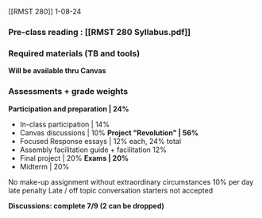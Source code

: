 [[RMST 280]]
1-08-24

### Pre-class reading : [[RMST 280 Syllabus.pdf]]
### Required materials (TB and tools)
**Will be available thru Canvas**
### Assessments + grade weights
**Participation and preparation | 24%**
- In-class participation | 14%
- Canvas discussions | 10%
**Project "Revolution" | 56%**
- Focused Response essays | 12% each, 24% total
- Assembly facilitation guide + facilitation 12%
- Final project | 20%
**Exams | 20%**
- Midterm | 20%

No make-up assignment without extraordinary circumstances
10% per day late penalty
Late / off topic conversation starters not accepted

**Discussions: complete 7/9 (2 can be dropped)**

